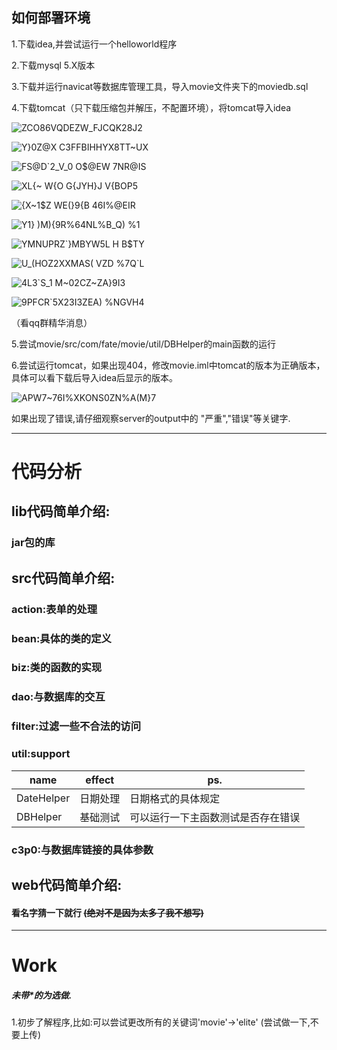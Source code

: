 ## 如何部署环境

1.下载idea,并尝试运行一个helloworld程序

2.下载mysql 5.X版本

3.下载并运行navicat等数据库管理工具，导入movie文件夹下的moviedb.sql

4.下载tomcat（只下载压缩包并解压，不配置环境），将tomcat导入idea

![ZCO86V`QDEZW_FJCQK28J`2](https://github.com/SpShi/Software-Course-Project-sducs2024/assets/162112744/22660309-836c-45f1-adbf-18f73e5d0f6c)

![Y}0Z@X C3FFBIHHYX8TT~UX](https://github.com/SpShi/Software-Course-Project-sducs2024/assets/162112744/0718fd9f-d8b0-47fd-ad11-12058e930dff)

![FS@D`2_V_0 O$@EW 7NR@IS](https://github.com/SpShi/Software-Course-Project-sducs2024/assets/162112744/b7042ab6-3b8c-4e29-9fd4-e5b289e47b0f)

![XL{~ W{O G{JYH}J V{BOP5](https://github.com/SpShi/Software-Course-Project-sducs2024/assets/162112744/ce83b5a1-01c7-431e-a845-2e802a6b195a)

![{X~1$Z WE(}9{B 46I%@EIR](https://github.com/SpShi/Software-Course-Project-sducs2024/assets/162112744/7d414ccd-410f-4819-b94f-f0d8e767da9f)

![Y1} )M){9R%64NL%B_Q) %1](https://github.com/SpShi/Software-Course-Project-sducs2024/assets/162112744/e579954d-6ac5-4875-8d19-03e8ea104062)

![YMNUPRZ`}MBYW5L H B$TY](https://github.com/SpShi/Software-Course-Project-sducs2024/assets/162112744/cc02f7cb-746b-475b-92ab-90e96d2f2f70)

![U_(HOZ2XXMAS( VZD %7Q`L](https://github.com/SpShi/Software-Course-Project-sducs2024/assets/162112744/133e5839-f291-41db-bbf0-43928e9a324e)

![`4L`3`S_1 M~02CZ~ZA}9I3](https://github.com/SpShi/Software-Course-Project-sducs2024/assets/162112744/f3f6877c-c330-4f1e-92ab-0309ca8f963f)

![9PFCR`5X23I3ZEA) %NGVH4](https://github.com/SpShi/Software-Course-Project-sducs2024/assets/162112744/e043857d-54b2-439b-a2cb-3e9df0d1d44c)



（看qq群精华消息）

5.尝试movie/src/com/fate/movie/util/DBHelper的main函数的运行

6.尝试运行tomcat，如果出现404，修改movie.iml中tomcat的版本为正确版本，具体可以看下载后导入idea后显示的版本。

![APW7~76I%XKONS0ZN%A(M}7](https://github.com/SpShi/Software-Course-Project-sducs2024/assets/162112744/e8224189-197f-4d3b-88a4-d717fc2c0c66)

如果出现了错误,请仔细观察server的output中的 "严重","错误"等关键字.

***
# 代码分析
## lib代码简单介绍:
### jar包的库

## src代码简单介绍:

### action:表单的处理

### bean:具体的类的定义

### biz:类的函数的实现

### dao:与数据库的交互

### filter:过滤一些不合法的访问

### util:support
name|effect|ps.
--|--|--
DateHelper|日期处理|日期格式的具体规定
DBHelper|基础测试|可以运行一下主函数测试是否存在错误

### c3p0:与数据库链接的具体参数

## web代码简单介绍:

#### 看名字猜一下就行 ~~(绝对不是因为太多了我不想写)~~

***

# Work

##### 未带*的为选做.

1.初步了解程序,比如:可以尝试更改所有的关键词'movie'->'elite' (尝试做一下,不要上传)
